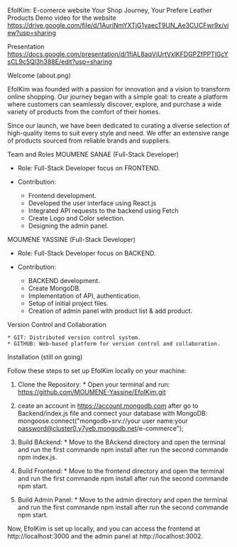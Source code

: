 EfolKim: E-comerce website
Your Shop Journey, Your Prefere Leather Products
Demo video for the website
https://drive.google.com/file/d/1AuriNmYXTjG1yaecT9UN_Ae3CUCFwr9x/view?usp=sharing

Presentation
https://docs.google.com/presentation/d/1fiAL8aqVjUrtVxlKFDGPZfPPTlGcYsCL9c5Ql3h388E/edit?usp=sharing

Welcome
(about.png)


EfolKim was founded with a passion for innovation and a vision to transform online shopping. Our journey began with a simple goal: to create a platform where customers can seamlessly discover, explore, and purchase a wide variety of products from the comfort of their homes.

Since our launch, we have been dedicated to curating a diverse selection of high-quality items to suit every style and need. We offer an extensive range of products sourced from reliable brands and suppliers.

Team and Roles
MOUMENE SANAE (Full-Stack Developer)

* Role: Full-Stack Developer focus on FRONTEND.

* Contribution:

   * Frontend development.
   * Developed the user interface using React.js
   * Integrated API requests to the backend using Fetch
   * Create Logo and Color selection.
   * Designing the admin panel.


MOUMENE YASSINE (Full-Stack Developer)

* Role: Full-Stack Developer focus on BACKEND.

* Contribution:

   * BACKEND development.
   * Create MongoDB.
   * Implementation of API, authentication.
   * Setup of initial project files.
   * Creation of admin panel with product list & add product.

Version Control and Collaboration

    * GIT: Distributed version control system.
    * GITHUB: Web-based platform for version control and collaboration.

Installation (still on going)

Follow these steps to set up EfolKim locally on your machine:

   1. Clone the Repository:
     * Open your terminal and run:
        https://github.com/MOUMENE-Yassine/EfolKim.git

   2. ceate an account in https://account.mongodb.com after go to Backend/index.js file and connect your database with MongoDB:
   mongoose.connect("mongodb+srv://your user name:your password@cluster0.y7yeb.mongodb.net/e-commerce");

   3. Build BAckend:
     * Move to the BAckend directory and open the terminal and run the first commande npm install after run the second commande npm index.js.

   4. Build Frontend:
     * Move to the frontend directory and open the terminal and run the first commande npm install after run the second commande npm start.

   5. Build Admin Panel:
     * Move to the admin directory and open the terminal and run the first commande npm install after run the second commande npm start.

Now, EfolKim is set up locally, and you can access the frontend at http://localhost:3000 and the admin panel at http://localhost:3002.